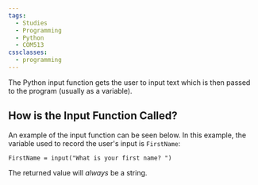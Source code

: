 ```yaml
---
tags:
  - Studies
  - Programming
  - Python
  - COM513
cssclasses:
  - programming
---
```


The Python input function gets the user to input text which is then passed to the program (usually as a variable).

## How is the Input Function Called?

An example of the input function can be seen below. In this example, the variable used to record the user's input is `FirstName`:

```
FirstName = input("What is your first name? ")
```

The returned value will *always* be a string.